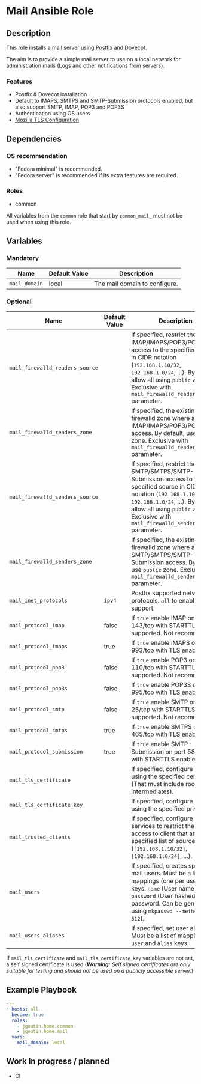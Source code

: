 # Mail Ansible Role

## Description

This role installs a mail server using [Postfix](http://www.postfix.org/) and
[Dovecot](https://www.dovecot.org/).

The aim is to provide a simple mail server to use on a local network for
administration mails (Logs and other notifications from servers).

### Features

* Postfix & Dovecot installation
* Default to IMAPS, SMTPS and SMTP-Submission protocols enabled, but also
  support SMTP, IMAP, POP3 and POP3S
* Authentication using OS users
* [Mozilla TLS Configuration](https://ssl-config.mozilla.org)

## Dependencies

### OS recommendation

* "Fedora minimal" is recommended. 
* "Fedora server" is recommended if its extra features are required.

### Roles

* common

All variables from the `common` role that start by `common_mail_` must not
be used when using this role.

## Variables

### Mandatory

| Name           | Default Value | Description                        |
| -------------- | ------------- | -----------------------------------|
| `mail_domain`| local | The mail domain to configure.

### Optional

| Name           | Default Value | Description                        |
| -------------- | ------------- | -----------------------------------|
| `mail_firewalld_readers_source` | | If specified, restrict the IMAP/IMAPS/POP3/POP3S access to the specified source in CIDR notation (`192.168.1.10/32`, `192.168.1.0/24`, ...). By default, allow all using `public` zone. Exclusive with `mail_firewalld_readers_zone` parameter.
| `mail_firewalld_readers_zone` | | If specified, the existing firewalld zone where allow IMAP/IMAPS/POP3/POP3S access. By default, use `public` zone. Exclusive with `mail_firewalld_readers_source` parameter.
| `mail_firewalld_senders_source` | | If specified, restrict the SMTP/SMTPS/SMTP-Submission access to the specified source in CIDR notation (`192.168.1.10/32`, `192.168.1.0/24`, ...). By default, allow all using `public` zone. Exclusive with `mail_firewalld_senders_zone` parameter.
| `mail_firewalld_senders_zone` | | If specified, the existing firewalld zone where allow SMTP/SMTPS/SMTP-Submission access. By default, use `public` zone. Exclusive with `mail_firewalld_senders_source` parameter.
| `mail_inet_protocols`| `ipv4` | Postfix supported network protocols. `all` to enable IPv6 support.
| `mail_protocol_imap`| false | If `true` enable IMAP on port 143/tcp with STARTTLS supported. Not recommended.
| `mail_protocol_imaps`| true | If `true` enable IMAPS on port 993/tcp with TLS enabled.
| `mail_protocol_pop3`| false | If `true` enable POP3 on port 110/tcp with STARTTLS supported. Not recommended.
| `mail_protocol_pop3s`| false | If `true` enable POP3S on port 995/tcp with TLS enabled.
| `mail_protocol_smtp`| false | If `true` enable SMTP on port 25/tcp with STARTTLS supported. Not recommended.
| `mail_protocol_smtps`| true | If `true` enable SMTPS on port 465/tcp with TLS enabled.
| `mail_protocol_submission`| true | If `true` enable SMTP-Submission on port 587/tcp with STARTTLS enabled.
| `mail_tls_certificate`| | If specified, configure TLS using the specified certificate (That must include root CA and intermediates).
| `mail_tls_certificate_key`| | If specified, configure TLS using the specified private key.
| `mail_trusted_clients`| | If specified, configure mail services to restrict the server access to client that are in the specified list of source CIDR (`[192.168.1.10/32]`, `[192.168.1.0/24]`, ...).
| `mail_users`| | If specified, creates specified mail users. Must be a list of mappings (one per user) with keys: `name` (User name), `password` (User hashed password. Can be generated using `mkpasswd --method=sha-512`).
| `mail_users_aliases` | | If specified, set user aliases. Must be a list of mapping with `user` and `alias` keys.

If `mail_tls_certificate` and `mail_tls_certificate_key` variables are not set,
a self signed certificate is used (***Warning:** Self signed certificates are
only suitable for testing and should not be used on a publicly accessible
server.*)

## Example Playbook

```yaml
---
- hosts: all
  become: true
  roles:
    - jgoutin.home.common
    - jgoutin.home.mail
  vars:
    mail_domain: local
```

## Work in progress / planned

* CI
